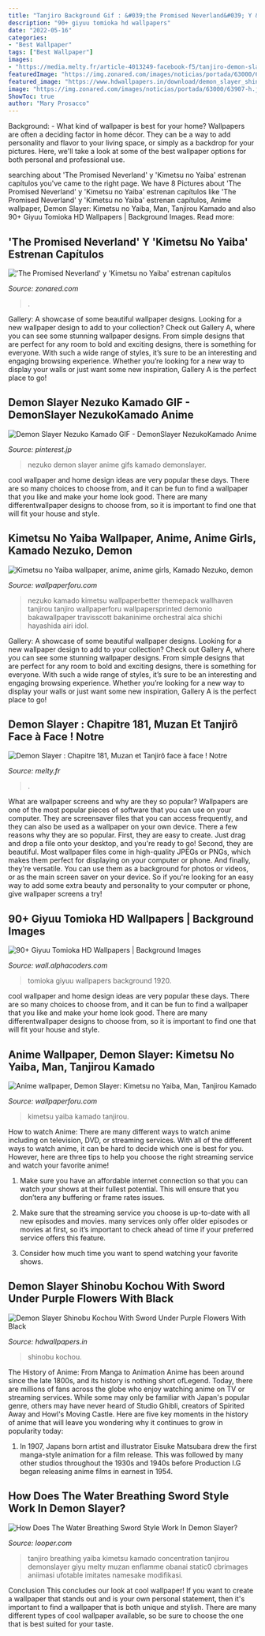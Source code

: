 ```yaml
---
title: "Tanjiro Background Gif : &#039;the Promised Neverland&#039; Y &#039;kimetsu No Yaiba&#039; Estrenan Capítulos"
description: "90+ giyuu tomioka hd wallpapers"
date: "2022-05-16"
categories:
- "Best Wallpaper"
tags: ["Best Wallpaper"]
images:
- "https://media.melty.fr/article-4013249-facebook-f5/tanjiro-demon-slayer-kimetsu-no-yaiba-pourfendeur.jpg"
featuredImage: "https://img.zonared.com/images/noticias/portada/63000/63907-h.jpg"
featured_image: "https://www.hdwallpapers.in/download/demon_slayer_shinobu_kochou_with_sword_under_purple_flowers_with_black_background_and_flying_butterflies_hd_anime-HD.jpg"
image: "https://img.zonared.com/images/noticias/portada/63000/63907-h.jpg"
ShowToc: true
author: "Mary Prosacco"
---
```



Background: - What kind of wallpaper is best for your home?
Wallpapers are often a deciding factor in home décor. They can be a way to add personality and flavor to your living space, or simply as a backdrop for your pictures. Here, we'll take a look at some of the best wallpaper options for both personal and professional use.

	

		
searching about &#039;The Promised Neverland&#039; y &#039;Kimetsu no Yaiba&#039; estrenan capítulos you've came to the right page. We have 8 Pictures about &#039;The Promised Neverland&#039; y &#039;Kimetsu no Yaiba&#039; estrenan capítulos like &#039;The Promised Neverland&#039; y &#039;Kimetsu no Yaiba&#039; estrenan capítulos, Anime wallpaper, Demon Slayer: Kimetsu no Yaiba, Man, Tanjirou Kamado and also 90+ Giyuu Tomioka HD Wallpapers | Background Images. Read more:
		
    
## &#039;The Promised Neverland&#039; Y &#039;Kimetsu No Yaiba&#039; Estrenan Capítulos

<img loading=lazy src="https://img.zonared.com/images/noticias/portada/63000/63907-h.jpg" onerror="this.onerror=null;this.src='https://tse4.mm.bing.net/th?id=OIP.2XVpj2QRxvXCQ294uSP6DwHaDt&amp;pid=15.1';" alt="&#039;The Promised Neverland&#039; y &#039;Kimetsu no Yaiba&#039; estrenan capítulos">

_Source: zonared.com_

>. 

	

Gallery: A showcase of some beautiful wallpaper designs.
Looking for a new wallpaper design to add to your collection? Check out Gallery A, where you can see some stunning wallpaper designs. From simple designs that are perfect for any room to bold and exciting designs, there is something for everyone. With such a wide range of styles, it’s sure to be an interesting and engaging browsing experience. Whether you’re looking for a new way to display your walls or just want some new inspiration, Gallery A is the perfect place to go!





	
	
    
## Demon Slayer Nezuko Kamado GIF - DemonSlayer NezukoKamado Anime

<img loading=lazy src="https://i.pinimg.com/736x/9a/8f/9a/9a8f9a326e98f7aa2cd1a0ee38fbcada.jpg" onerror="this.onerror=null;this.src='https://tse2.mm.bing.net/th?id=OIP.Lc4wc625WaZMaec9pidNMAHaDh&amp;pid=15.1';" alt="Demon Slayer Nezuko Kamado GIF - DemonSlayer NezukoKamado Anime">

_Source: pinterest.jp_

>nezuko demon slayer anime gifs kamado demonslayer. 

	

cool wallpaper and home design ideas are very popular these days. There are so many choices to choose from, and it can be fun to find a wallpaper that you like and make your home look good. There are many differentwallpaper designs to choose from, so it is important to find one that will fit your house and style.

    
## Kimetsu No Yaiba Wallpaper, Anime, Anime Girls, Kamado Nezuko, Demon

<img loading=lazy src="https://wallpaperforu.com/wp-content/uploads/2020/08/kimetsu-no-yaiba-wallpaper-20083114044521.jpg" onerror="this.onerror=null;this.src='https://tse2.mm.bing.net/th?id=OIP.Zj_JaZ68JFyjorMJH6FgPQHaEX&amp;pid=15.1';" alt="Kimetsu no Yaiba wallpaper, anime, anime girls, Kamado Nezuko, demon">

_Source: wallpaperforu.com_

>nezuko kamado kimetsu wallpaperbetter themepack wallhaven tanjirou tanjiro wallpaperforu wallpapersprinted demonio bakawallpaper travisscott bakaninime orchestral alca shichi hayashida airi idol. 

	

Gallery: A showcase of some beautiful wallpaper designs.
Looking for a new wallpaper design to add to your collection? Check out Gallery A, where you can see some stunning wallpaper designs. From simple designs that are perfect for any room to bold and exciting designs, there is something for everyone. With such a wide range of styles, it’s sure to be an interesting and engaging browsing experience. Whether you’re looking for a new way to display your walls or just want some new inspiration, Gallery A is the perfect place to go!





	
	
    
## Demon Slayer : Chapitre 181, Muzan Et Tanjirô Face à Face ! Notre

<img loading=lazy src="https://media.melty.fr/article-4013249-facebook-f5/tanjiro-demon-slayer-kimetsu-no-yaiba-pourfendeur.jpg" onerror="this.onerror=null;this.src='https://tse2.mm.bing.net/th?id=OIP.CpzHz4NOk21c3MJC1dXbTgHaD4&amp;pid=15.1';" alt="Demon Slayer : Chapitre 181, Muzan et Tanjirô face à face ! Notre">

_Source: melty.fr_

>. 

	

What are wallpaper screens and why are they so popular?
Wallpapers are one of the most popular pieces of software that you can use on your computer. They are screensaver files that you can access frequently, and they can also be used as a wallpaper on your own device. There a few reasons why they are so popular. First, they are easy to create. Just drag and drop a file onto your desktop, and you're ready to go! Second, they are beautiful. Most wallpaper files come in high-quality JPEGs or PNGs, which makes them perfect for displaying on your computer or phone. And finally, they're versatile. You can use them as a background for photos or videos, or as the main screen saver on your device. So if you're looking for an easy way to add some extra beauty and personality to your computer or phone, give wallpaper screens a try!

    
## 90+ Giyuu Tomioka HD Wallpapers | Background Images

<img loading=lazy src="https://images3.alphacoders.com/100/thumb-1920-1000030.jpg" onerror="this.onerror=null;this.src='https://tse3.mm.bing.net/th?id=OIP.OdRD_xRXzJ3vSLESdVUJEgHaF3&amp;pid=15.1';" alt="90+ Giyuu Tomioka HD Wallpapers | Background Images">

_Source: wall.alphacoders.com_

>tomioka giyuu wallpapers background 1920. 

	

cool wallpaper and home design ideas are very popular these days. There are so many choices to choose from, and it can be fun to find a wallpaper that you like and make your home look good. There are many differentwallpaper designs to choose from, so it is important to find one that will fit your house and style.

    
## Anime Wallpaper, Demon Slayer: Kimetsu No Yaiba, Man, Tanjirou Kamado

<img loading=lazy src="https://wallpaperforu.com/wp-content/uploads/2020/08/vector-wallpaper-20082715100728.jpg" onerror="this.onerror=null;this.src='https://tse2.mm.bing.net/th?id=OIP.bavC_OOR5iPJNbk8bm1lPwHaEK&amp;pid=15.1';" alt="Anime wallpaper, Demon Slayer: Kimetsu no Yaiba, Man, Tanjirou Kamado">

_Source: wallpaperforu.com_

>kimetsu yaiba kamado tanjirou. 

	

How to watch Anime: There are many different ways to watch anime including on television, DVD, or streaming services.
With all of the different ways to watch anime, it can be hard to decide which one is best for you. However, here are three tips to help you choose the right streaming service and watch your favorite anime!
1. Make sure you have an affordable internet connection so that you can watch your shows at their fullest potential. This will ensure that you don’tera any buffering or frame rates issues.

2. Make sure that the streaming service you choose is up-to-date with all new episodes and movies. many services only offer older episodes or movies at first, so it’s important to check ahead of time if your preferred service offers this feature.

3. Consider how much time you want to spend watching your favorite shows.

    
## Demon Slayer Shinobu Kochou With Sword Under Purple Flowers With Black

<img loading=lazy src="https://www.hdwallpapers.in/download/demon_slayer_shinobu_kochou_with_sword_under_purple_flowers_with_black_background_and_flying_butterflies_hd_anime-HD.jpg" onerror="this.onerror=null;this.src='https://tse3.mm.bing.net/th?id=OIP.Qg40_YPlWZJpLcKGIZ__hwHaEK&amp;pid=15.1';" alt="Demon Slayer Shinobu Kochou With Sword Under Purple Flowers With Black">

_Source: hdwallpapers.in_

>shinobu kochou. 

	

The History of Anime: From Manga to Animation
Anime has been around since the late 1800s, and its history is nothing short ofLegend. Today, there are millions of fans across the globe who enjoy watching anime on TV or streaming services. While some may only be familiar with Japan's popular genre, others may have never heard of Studio Ghibli, creators of Spirited Away and Howl's Moving Castle. Here are five key moments in the history of anime that will leave you wondering why it continues to grow in popularity today:
1) In 1907, Japans born artist and illustrator Eisuke Matsubara drew the first manga-style animation for a film release. This was followed by many other studios throughout the 1930s and 1940s before Production I.G began releasing anime films in earnest in 1954.

    
## How Does The Water Breathing Sword Style Work In Demon Slayer?

<img loading=lazy src="https://www.looper.com/img/gallery/how-does-the-water-breathing-sword-style-work-in-demon-slayer/water-style-imitates-its-namesake-1622661976.jpg" onerror="this.onerror=null;this.src='https://tse2.mm.bing.net/th?id=OIP.mxnjp5K_eMpupDzv2TFBxAHaEK&amp;pid=15.1';" alt="How Does The Water Breathing Sword Style Work In Demon Slayer?">

_Source: looper.com_

>tanjiro breathing yaiba kimetsu kamado concentration tanjirou demonslayer giyu melty muzan enflamme obanai static0 cbrimages aniimasi ufotable imitates namesake modifikasi. 

	

Conclusion
This concludes our look at cool wallpaper! If you want to create a wallpaper that stands out and is your own personal statement, then it's important to find a wallpaper that is both unique and stylish. There are many different types of cool wallpaper available, so be sure to choose the one that is best suited for your taste.

